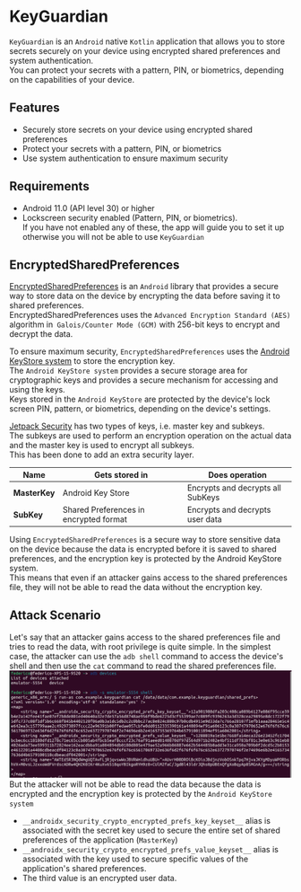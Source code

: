 # KeyGuardian
`KeyGuardian` is an `Android` native `Kotlin` application that allows you to store secrets securely on your device using encrypted shared preferences and system authentication.  
You can protect your secrets with a pattern, PIN, or biometrics, depending on the capabilities of your device.

## Features
- Securely store secrets on your device using encrypted shared preferences
- Protect your secrets with a pattern, PIN, or biometrics
- Use system authentication to ensure maximum security

## Requirements
- Android 11.0 (API level 30) or higher
- Lockscreen security enabled (Pattern, PIN, or biometrics).  
  If you have not enabled any of these, the app will guide you to set it up otherwise you will not be able to use `KeyGuardian` 

## EncryptedSharedPreferences
[EncryptedSharedPreferences](https://developer.android.com/topic/security/data) is an `Android` library that provides a secure way to store data on the device by encrypting the data before saving it to shared preferences.  
EncryptedSharedPreferences uses the `Advanced Encryption Standard (AES)` algorithm in` Galois/Counter Mode (GCM)` with 256-bit keys to encrypt and decrypt the data.

To ensure maximum security, `EncryptedSharedPreferences` uses the [Android KeyStore system](https://developer.android.com/training/articles/keystore) to store the encryption key.  
The `Android KeyStore system` provides a secure storage area for cryptographic keys and provides a secure mechanism for accessing and using the keys.  
Keys stored in the `Android KeyStore` are protected by the device's lock screen PIN, pattern, or biometrics, depending on the device's settings.

[Jetpack Security](https://developer.android.com/jetpack/androidx/releases/security) has two types of keys, i.e. master key and subkeys.  
The subkeys are used to perform an encryption operation on the actual data and the master key is used to encrypt all subkeys.  
This has been done to add an extra security layer.

| Name          | Gets stored in                         | Does operation                    |
|---------------|----------------------------------------|-----------------------------------|
| **MasterKey** | Android Key Store                      | Encrypts and decrypts all SubKeys | 
| **SubKey**    | Shared Preferences in encrypted format | Encrypts and decrypts user data   |

Using `EncryptedSharedPreferences` is a secure way to store sensitive data on the device because the data is encrypted before it is saved to shared preferences, and the encryption key is protected by the Android KeyStore system.  
This means that even if an attacker gains access to the shared preferences file, they will not be able to read the data without the encryption key.

## Attack Scenario
Let's say that an attacker gains access to the shared preferences file and tries to read the data, with root privilege is quite simple.
In the simplest case, the attacker can use the `adb shell` command to access the device's shell and then use the `cat` command to read the shared preferences file.
![](./prefs.png)
But the attacker will not be able to read the data because the data is encrypted and the encryption key is protected by the `Android KeyStore system`
- `__androidx_security_crypto_encrypted_prefs_key_keyset__` alias is associated with the secret key used to secure the entire set of shared preferences of the application (`MasterKey`)
- `__androidx_security_crypto_encrypted_prefs_value_keyset__` alias is associated with the key used to secure specific values of the application's shared preferences.
- The third value is an encrypted user data.